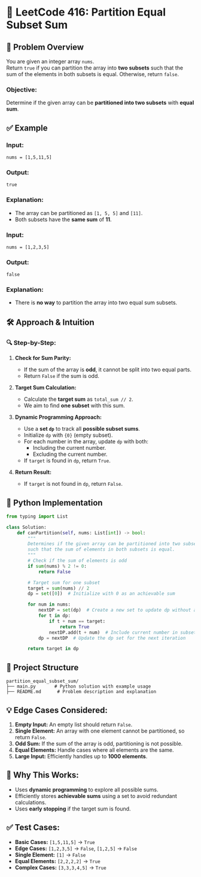 # 🧾 **LeetCode 416: Partition Equal Subset Sum**  

## 📌 **Problem Overview**  

You are given an integer array `nums`.  
Return `true` if you can partition the array into **two subsets** such that the sum of the elements in both subsets is equal. Otherwise, return `false`.  

### **Objective:**  
Determine if the given array can be **partitioned into two subsets** with **equal sum**.  



## ✅ **Example**  

### **Input:**  
```
nums = [1,5,11,5]
```
### **Output:**  
```
true
```
### **Explanation:**  
- The array can be partitioned as `[1, 5, 5]` and `[11]`.  
- Both subsets have the **same sum** of **11**.  

### **Input:**  
```
nums = [1,2,3,5]
```
### **Output:**  
```
false
```
### **Explanation:**  
- There is **no way** to partition the array into two equal sum subsets.  



## 🛠 **Approach & Intuition**  

### 🔍 **Step-by-Step:**  

1. **Check for Sum Parity:**  
   - If the sum of the array is **odd**, it cannot be split into two equal parts.  
   - Return `False` if the sum is odd.  

2. **Target Sum Calculation:**  
   - Calculate the **target sum** as `total_sum // 2`.  
   - We aim to find **one subset** with this sum.  

3. **Dynamic Programming Approach:**  
   - Use a **set `dp`** to track all **possible subset sums**.  
   - Initialize `dp` with `{0}` (empty subset).  
   - For each number in the array, update `dp` with both:  
     - Including the current number.  
     - Excluding the current number.  
   - If `target` is found in `dp`, return `True`.  

4. **Return Result:**  
   - If `target` is not found in `dp`, return `False`.  



## 📝 **Python Implementation**  

```python
from typing import List

class Solution:
    def canPartition(self, nums: List[int]) -> bool:
        """
        Determines if the given array can be partitioned into two subsets
        such that the sum of elements in both subsets is equal.
        """
        # Check if the sum of elements is odd
        if sum(nums) % 2 != 0:
            return False

        # Target sum for one subset
        target = sum(nums) // 2
        dp = set([0])  # Initialize with 0 as an achievable sum

        for num in nums:
            nextDP = set(dp)  # Create a new set to update dp without affecting current state
            for t in dp:
                if t + num == target:
                    return True
                nextDP.add(t + num)  # Include current number in subset
            dp = nextDP  # Update the dp set for the next iteration

        return target in dp
```



## 📂 **Project Structure**  

```
partition_equal_subset_sum/
├── main.py       # Python solution with example usage
├── README.md      # Problem description and explanation
```



## 💡 **Edge Cases Considered:**  
1. **Empty Input:** An empty list should return `False`.  
2. **Single Element:** An array with one element cannot be partitioned, so return `False`.  
3. **Odd Sum:** If the sum of the array is odd, partitioning is not possible.  
4. **Equal Elements:** Handle cases where all elements are the same.  
5. **Large Input:** Efficiently handles up to **1000 elements**.  



## 🚀 **Why This Works:**  
- Uses **dynamic programming** to explore all possible sums.  
- Efficiently stores **achievable sums** using a set to avoid redundant calculations.  
- Uses **early stopping** if the target sum is found.  



## ✅ **Test Cases:**  
- **Basic Cases:** `[1,5,11,5]` → `True`  
- **Edge Cases:** `[1,2,3,5]` → `False`, `[1,2,5]` → `False`  
- **Single Element:** `[1]` → `False`  
- **Equal Elements:** `[2,2,2,2]` → `True`  
- **Complex Cases:** `[3,3,3,4,5]` → `True`  